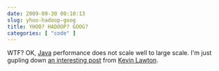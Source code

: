 ```yaml
---
date: 2009-09-30 00:10:13
slug: yhoo-hadoop-goog
title: YHOO? HADOOP? GOOG?
categories: [ "code" ]
---
```


WTF? OK, [Java](http://en.wikipedia.org/wiki/Java_(software_platform)) performance does not scale well to large scale. I'm just gupling down [an interesting post](http://www.trendcaller.com/2009/07/java-performance-does-not-scale-for.html) from [Kevin Lawton](http://www.trendcaller.com/).




